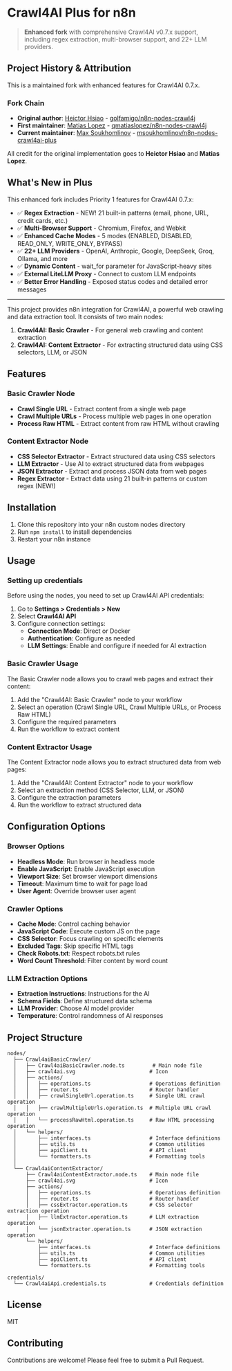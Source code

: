# Crawl4AI Plus for n8n

> **Enhanced fork** with comprehensive Crawl4AI v0.7.x support, including regex extraction, multi-browser support, and 22+ LLM providers.

## Project History & Attribution

This is a maintained fork with enhanced features for Crawl4AI 0.7.x.

### Fork Chain
- **Original author**: [Heictor Hsiao](https://github.com/golfamigo) - [golfamigo/n8n-nodes-crawl4j](https://github.com/golfamigo/n8n-nodes-crawl4j)
- **First maintainer**: [Matias Lopez](https://github.com/qmatiaslopez) - [qmatiaslopez/n8n-nodes-crawl4j](https://github.com/qmatiaslopez/n8n-nodes-crawl4j)
- **Current maintainer**: [Max Soukhomlinov](https://github.com/msoukhomlinov) - [msoukhomlinov/n8n-nodes-crawl4ai-plus](https://github.com/msoukhomlinov/n8n-nodes-crawl4ai-plus)

All credit for the original implementation goes to **Heictor Hsiao** and **Matias Lopez**.

## What's New in Plus

This enhanced fork includes Priority 1 features for Crawl4AI 0.7.x:

- ✅ **Regex Extraction** - NEW! 21 built-in patterns (email, phone, URL, credit cards, etc.)
- ✅ **Multi-Browser Support** - Chromium, Firefox, and Webkit
- ✅ **Enhanced Cache Modes** - 5 modes (ENABLED, DISABLED, READ_ONLY, WRITE_ONLY, BYPASS)
- ✅ **22+ LLM Providers** - OpenAI, Anthropic, Google, DeepSeek, Groq, Ollama, and more
- ✅ **Dynamic Content** - wait_for parameter for JavaScript-heavy sites
- ✅ **External LiteLLM Proxy** - Connect to custom LLM endpoints
- ✅ **Better Error Handling** - Exposed status codes and detailed error messages

---

This project provides n8n integration for Crawl4AI, a powerful web crawling and data extraction tool. It consists of two main nodes:

1. **Crawl4AI: Basic Crawler** - For general web crawling and content extraction
2. **Crawl4AI: Content Extractor** - For extracting structured data using CSS selectors, LLM, or JSON

## Features

### Basic Crawler Node

- **Crawl Single URL** - Extract content from a single web page
- **Crawl Multiple URLs** - Process multiple web pages in one operation
- **Process Raw HTML** - Extract content from raw HTML without crawling

### Content Extractor Node

- **CSS Selector Extractor** - Extract structured data using CSS selectors
- **LLM Extractor** - Use AI to extract structured data from webpages
- **JSON Extractor** - Extract and process JSON data from web pages
- **Regex Extractor** - Extract data using 21 built-in patterns or custom regex (NEW!)

## Installation

1. Clone this repository into your n8n custom nodes directory
2. Run `npm install` to install dependencies
3. Restart your n8n instance

## Usage

### Setting up credentials

Before using the nodes, you need to set up Crawl4AI API credentials:

1. Go to **Settings > Credentials > New**
2. Select **Crawl4AI API**
3. Configure connection settings:
   - **Connection Mode**: Direct or Docker
   - **Authentication**: Configure as needed
   - **LLM Settings**: Enable and configure if needed for AI extraction

### Basic Crawler Usage

The Basic Crawler node allows you to crawl web pages and extract their content:

1. Add the "Crawl4AI: Basic Crawler" node to your workflow
2. Select an operation (Crawl Single URL, Crawl Multiple URLs, or Process Raw HTML)
3. Configure the required parameters
4. Run the workflow to extract content

### Content Extractor Usage

The Content Extractor node allows you to extract structured data from web pages:

1. Add the "Crawl4AI: Content Extractor" node to your workflow
2. Select an extraction method (CSS Selector, LLM, or JSON)
3. Configure the extraction parameters
4. Run the workflow to extract structured data

## Configuration Options

### Browser Options

- **Headless Mode**: Run browser in headless mode
- **Enable JavaScript**: Enable JavaScript execution
- **Viewport Size**: Set browser viewport dimensions
- **Timeout**: Maximum time to wait for page load
- **User Agent**: Override browser user agent

### Crawler Options

- **Cache Mode**: Control caching behavior
- **JavaScript Code**: Execute custom JS on the page
- **CSS Selector**: Focus crawling on specific elements
- **Excluded Tags**: Skip specific HTML tags
- **Check Robots.txt**: Respect robots.txt rules
- **Word Count Threshold**: Filter content by word count

### LLM Extraction Options

- **Extraction Instructions**: Instructions for the AI
- **Schema Fields**: Define structured data schema
- **LLM Provider**: Choose AI model provider
- **Temperature**: Control randomness of AI responses

## Project Structure

```
nodes/
  ├── Crawl4aiBasicCrawler/
  │   ├── Crawl4aiBasicCrawler.node.ts         # Main node file
  │   ├── crawl4ai.svg                        # Icon
  │   ├── actions/
  │   │   ├── operations.ts                   # Operations definition
  │   │   ├── router.ts                       # Router handler
  │   │   ├── crawlSingleUrl.operation.ts     # Single URL crawl operation
  │   │   ├── crawlMultipleUrls.operation.ts  # Multiple URL crawl operation
  │   │   └── processRawHtml.operation.ts     # Raw HTML processing operation
  │   └── helpers/
  │       ├── interfaces.ts                   # Interface definitions
  │       ├── utils.ts                        # Common utilities
  │       ├── apiClient.ts                    # API client
  │       └── formatters.ts                   # Formatting tools
  │
  └── Crawl4aiContentExtractor/
      ├── Crawl4aiContentExtractor.node.ts    # Main node file
      ├── crawl4ai.svg                        # Icon
      ├── actions/
      │   ├── operations.ts                   # Operations definition
      │   ├── router.ts                       # Router handler
      │   ├── cssExtractor.operation.ts       # CSS selector extraction operation
      │   ├── llmExtractor.operation.ts       # LLM extraction operation
      │   └── jsonExtractor.operation.ts      # JSON extraction operation
      └── helpers/
          ├── interfaces.ts                   # Interface definitions
          ├── utils.ts                        # Common utilities
          ├── apiClient.ts                    # API client
          └── formatters.ts                   # Formatting tools

credentials/
  └── Crawl4aiApi.credentials.ts              # Credentials definition
```

## License

MIT

## Contributing

Contributions are welcome! Please feel free to submit a Pull Request.
